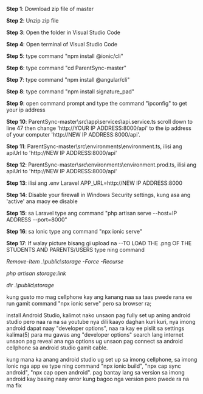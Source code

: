 **Step 1**: Download zip file of master

**Step 2**: Unzip zip file

**Step 3**: Open the folder in Visual Studio Code


**Step 4**: Open terminal of Visual Studio Code

**Step 5**: type command "npm install @ionic/cli"

**Step 6**: type command "cd ParentSync-master"

**Step 7**: type command "npm install @angular/cli"

**Step 8**: type command "npm install signature_pad"

**Step 9**: open command prompt and type the command "ipconfig" to get your ip address


**Step 10**: ParentSync-master\src\app\services\api.service.ts scroll down to line 47 then change 'http://YOUR IP ADDRESS:8000/api' to the ip address of your computer
'http://NEW IP ADDRESS:8000/api'. 

**Step 11**: ParentSync-master\src\environments\environment.ts, ilisi ang apiUrl to 'http://NEW IP ADDRESS:8000/api'

**Step 12**: ParentSync-master\src\environments\environment.prod.ts, ilisi ang apiUrl to 'http://NEW IP ADDRESS:8000/api'

**Step 13**: ilisi ang .env Laravel APP_URL=http://NEW IP ADDRESS:8000


**Step 14**: Disable your firewall in Windows Security settings, kung asa ang 'active' ana maoy ee disable


**Step 15**: sa Laravel type ang command "php artisan serve --host=IP ADDRESS --port=8000"

**Step 16**: sa Ionic type ang command "npx ionic serve"

**Step 17**: If walay picture bisang gi upload na
--TO LOAD THE .png OF THE STUDENTS AND PARENTS/USERS type ning command

*Remove-Item .\public\storage -Force -Recurse*

*php artisan storage:link*

*dir .\public\storage*


kung gusto mo mag cellphone kay ang kanang naa sa taas pwede rana ee run gamit command "npx ionic serve" pero sa browser ra;

install Android Studio, kalimot nako unsaon pag fully set up aning android studio pero naa ra na sa youtube nya dili 
kaayo daghan kuri kuri, nya imong android dapat naay "developer options", naa ra kay ee pislit sa settings kalima(5) 
para mu gawas ang "developer options" search lang internet unsaon pag reveal ana nga options ug unsaon pag connect
sa android cellphone sa android studio gamit cable.

kung mana ka anang android studio ug set up sa imong cellphone, sa imong Ionic nga app ee type ning command "npx ionic build", "npx cap sync android",
"npx cap open android".
pag bantay lang sa version sa imong android kay basing naay error kung bagoo nga version pero pwede ra na ma fix
